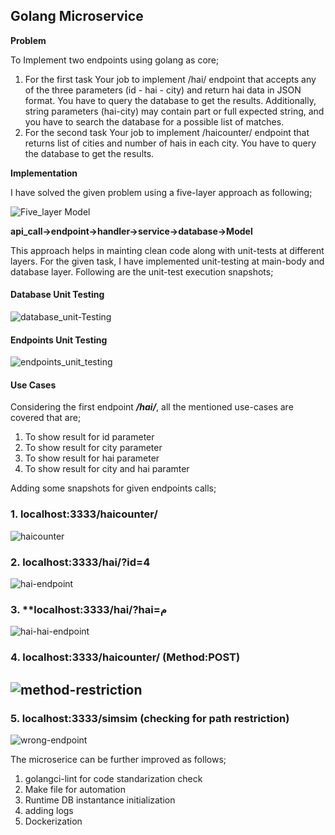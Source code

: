 ## Golang Microservice

**Problem**

To Implement two endpoints using golang as core;
1. For the first task Your job to implement /hai/ endpoint that accepts any of the three parameters (id  - hai - city) and return hai data in JSON format. You have to query the database to get the results. Additionally, string parameters (hai-city) may contain part or full expected string, and you have to search the database for a possible list of matches.
2. For the second task Your job to implement /haicounter/ endpoint that returns list of cities and number of hais in each city. You have to query the database to get the results.


**Implementation**

I have solved the given problem using a five-layer approach as following;

![Five_layer Model](https://i.imgur.com/3Z0XsOA.png)

**api_call->endpoint->handler->service->database->Model**

This approach helps in mainting clean code along with unit-tests at different layers. For the given task, I have implemented unit-testing at main-body and database layer. Following are the unit-test execution snapshots;

#### **Database Unit Testing**

![database_unit-Testing](https://i.imgur.com/kyRfokg.png)

#### **Endpoints Unit Testing**

![endpoints_unit_testing](https://i.imgur.com/UP3ymAU.png)


#### **Use Cases**
Considering the first endpoint ***/hai/***, all the mentioned use-cases are covered that are;
1. To show result for id parameter
2. To show result for city parameter
3. To show result for hai parameter
4. To show result for city and hai paramter

Adding some snapshots for given endpoints calls;

### 1. **localhost:3333/haicounter/**

![haicounter](https://i.imgur.com/WSbuRDB.png)


### 2. **localhost:3333/hai/?id=4**

![hai-endpoint](https://i.imgur.com/MWD14xZ.png)

### 3. **localhost:3333/hai/?hai=م

![hai-hai-endpoint](https://i.imgur.com/pt40RFO.png)

### 4. **localhost:3333/haicounter/ (Method:POST)**

![method-restriction](https://i.imgur.com/OiWEXLd.png)
---


### 5. **localhost:3333/simsim (checking for path restriction)**

![wrong-endpoint](https://i.imgur.com/Kj3aljj.png)



The microserice can be further improved as follows;

1. golangci-lint for code standarization check
2. Make file for automation
3. Runtime DB instantance initialization
4. adding logs
5. Dockerization

